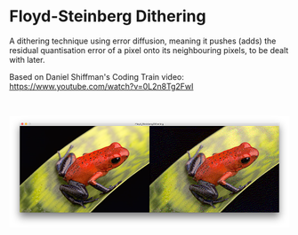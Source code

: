 # Floyd-Steinberg Dithering #

A dithering technique using error diffusion, meaning it pushes (adds) the residual quantisation error of a pixel onto its neighbouring pixels, to be dealt with later.

Based on Daniel Shiffman's Coding Train video:
https://www.youtube.com/watch?v=0L2n8Tg2FwI

</br>
<p align="center">
  <img src="images/screenShot.png"/>
</p>
